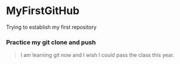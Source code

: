 # MyFirstGitHub
Trying to establish my first repository

### Practice my git clone and push ####
> I am learning git now and I wish I could pass the class this year.

